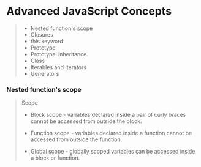 #  Advanced JavaScript Concepts
> * Nested function's scope
> * Closures
> * this keyword
> * Prototype
> * Prototypal inheritance
> * Class
> * Iterables and Iterators
> * Generators

### Nested function's scope
> Scope
> * Block scope - variables declared inside a pair of curly braces cannot be accessed from outside  the block.
> - Function scope - variables declared inside a function cannot be accessed from outside the function.
> *  Global scope - globally scoped variables can be accessed inside a block or function.